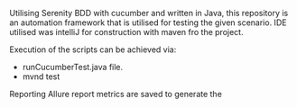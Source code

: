 Utilising Serenity BDD with cucumber and written in Java, this repository is an automation framework that is utilised for testing the given scenario. IDE utilised was intelliJ for construction with maven fro the project.

Execution of the scripts can be achieved via:
- runCucumberTest.java file.
- mvnd test

Reporting
Allure report metrics are saved to generate the
